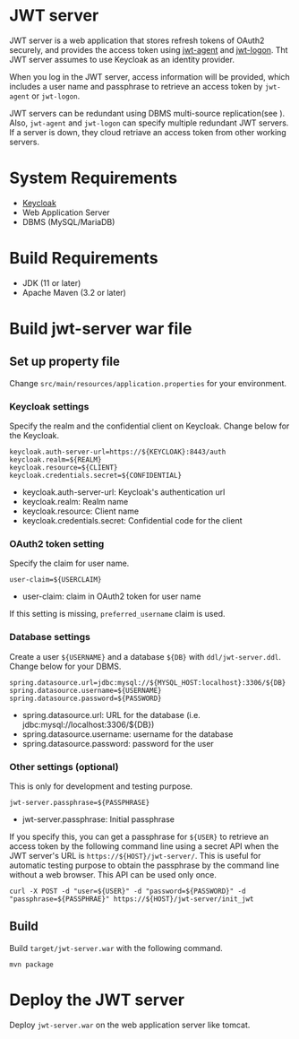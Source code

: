 # JWT server

JWT server is a web application that stores refresh tokens of OAuth2 securely, and provides the access token using [jwt-agent](https://github.com/oss-tsukuba/jwt-agent.git) and [jwt-logon](https://github.com/oss-tsukuba/jwt-logon.git).  Tht JWT server assumes to use Keycloak as an identity provider.

When you log in the JWT server, access information will be provided, which includes a user name and passphrase to retrieve an access token by `jwt-agent` or `jwt-logon`.

JWT servers can be redundant using DBMS multi-source replication(see ).
Also, `jwt-agent` and `jwt-logon` can specify multiple redundant JWT servers.
If a server is down, they cloud retriave an access token from other working servers.

# System Requirements

 - [Keycloak](https://www.keycloak.org/)
 - Web Application Server
 - DBMS (MySQL/MariaDB)

# Build Requirements

- JDK (11 or later)
- Apache Maven (3.2 or later)

# Build jwt-server war file

## Set up property file

Change `src/main/resources/application.properties` for your environment.

### Keycloak settings

Specify the realm and the confidential client on Keycloak.
Change below for the Keycloak.

```
keycloak.auth-server-url=https://${KEYCLOAK}:8443/auth
keycloak.realm=${REALM}
keycloak.resource=${CLIENT}
keycloak.credentials.secret=${CONFIDENTIAL}
```
- keycloak.auth-server-url: Keycloak's authentication url
- keycloak.realm: Realm name
- keycloak.resource: Client name
- keycloak.credentials.secret: Confidential code for the client

### OAuth2 token setting

Specify the claim for user name.
```
user-claim=${USERCLAIM}
```
- user-claim: claim in OAuth2 token for user name

If this setting is missing, `preferred_username` claim is used.

### Database settings

Create a user `${USERNAME}` and a database `${DB}` with `ddl/jwt-server.ddl`.
Change below for your DBMS.

```
spring.datasource.url=jdbc:mysql://${MYSQL_HOST:localhost}:3306/${DB}
spring.datasource.username=${USERNAME}
spring.datasource.password=${PASSWORD}
```

- spring.datasource.url: URL for the database (i.e. jdbc:mysql://localhost:3306/${DB})
- spring.datasource.username: username for the database
- spring.datasource.password: password for the user

### Other settings (optional)

This is only for development and testing purpose.

```
jwt-server.passphrase=${PASSPHRASE}
```

 - jwt-server.passphrase: Initial passphrase

If you specify this, you can get a passphrase for `${USER}` to retrieve an access token by the following command line using a secret API when the JWT server's URL is `https://${HOST}/jwt-server/`.  This is useful for automatic testing purpose to obtain the passphrase by the command line without a web browser.  This API can be used only once.
```
curl -X POST -d "user=${USER}" -d "password=${PASSWORD}" -d "passphrase=${PASSPHRAE}" https://${HOST}/jwt-server/init_jwt
```
## Build

Build `target/jwt-server.war` with the following command.

```
mvn package
```

# Deploy the JWT server

Deploy `jwt-server.war` on the web application server like tomcat.

